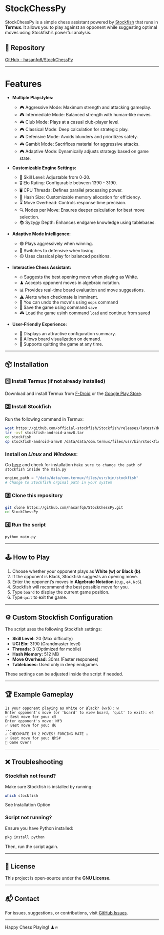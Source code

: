 # StockChessPy

StockChessPy is a simple chess assistant powered by [Stockfish](https://stockfishchess.org/) that runs in **Termux**. It allows you to play against an opponent while suggesting optimal moves using Stockfish’s powerful analysis.

## 🔗 Repository
[GitHub - hasanfq6/StockChessPy](https://github.com/hasanfq6/StockChessPy)

---
# Features 

- **Multiple Playstyles:**
  - 🎮 Aggressive Mode: Maximum strength and attacking gameplay.
  - 🎮 Intermediate Mode: Balanced strength with human-like moves.
  - 🎮 Club Mode: Plays at a casual club-player level.
  - 🎮 Classical Mode: Deep calculation for strategic play.
  - 🎮 Defensive Mode: Avoids blunders and prioritizes safety.
  - 🎮 Gambit Mode: Sacrifices material for aggressive attacks.
  - 🎮 Adaptive Mode: Dynamically adjusts strategy based on game state.

- **Customizable Engine Settings:**
  - 🧠 Skill Level: Adjustable from 0-20.
  - 🎖️ Elo Rating: Configurable between 1390 - 3190.
  - 🖥️ CPU Threads: Defines parallel processing power.
  - 💾 Hash Size: Customizable memory allocation for efficiency.
  - ⏳ Move Overhead: Controls response time precision.
  - 🔍 Nodes per Move: Ensures deeper calculation for best move selection.
  - 📚 Syzygy Depth: Enhances endgame knowledge using tablebases.

- **Adaptive Mode Intelligence:**
  - 🟢 Plays aggressively when winning.
  - 🔴 Switches to defensive when losing.
  - 🟡 Uses classical play for balanced positions.

- **Interactive Chess Assistant:**
  - 🔥 Suggests the best opening move when playing as White.
  - ♟️ Accepts opponent moves in algebraic notation.
  - 📊 Provides real-time board evaluation and move suggestions.
  - ⚠️ Alerts when checkmate is imminent.
  - 🔄 You can undo the move's using `oops` command
  - 📁 Save the game using command `save`
  - 🎮 Load the game usinh command `load` and continue from saved

- **User-Friendly Experience:**
  - 🎨 Displays an attractive configuration summary.
  - 📌 Allows board visualization on demand.
  - 🚪 Supports quitting the game at any time.


---

## 📦 Installation

### 1️⃣ Install **Termux** (if not already installed)
Download and install Termux from [F-Droid](https://f-droid.org/packages/com.termux/) or the [Google Play Store](https://play.google.com/store/apps/details?id=com.termux).

### 2️⃣ Install Stockfish  
Run the following command in Termux:

```sh
wget https://github.com/official-stockfish/Stockfish/releases/latest/download/stockfish-android-armv8.tar 
tar -xvf stockfish-android-armv8.tar
cd stockfish
cp stockfish-android-armv8 /data/data/com.termux/files/usr/bin/stockfish

```
### Install on *Linux* and *Windows*:

Go [here](https://stockfishchess.org/download/) and check for installation
`Make sure to change the path of stockfish inside the main.py`

```python
engine_path = "/data/data/com.termux/files/usr/bin/stockfish"
# Change to Stockfish orginal path in your system

```

### 3️⃣ Clone this repository  

```sh
git clone https://github.com/hasanfq6/StockChessPy.git
cd StockChessPy
```

### 4️⃣ Run the script  

```sh
python main.py
```

---

## 🕹️ How to Play
1. Choose whether your opponent plays as **White (w) or Black (b)**.
2. If the opponent is Black, Stockfish suggests an opening move.
3. Enter the opponent’s moves in **Algebraic Notation** (e.g., `e4`, `Nc6`).
4. Stockfish will recommend the best possible move for you.
5. Type `board` to display the current game position.
6. Type `quit` to exit the game.

---

## ⚙️ Custom Stockfish Configuration
The script uses the following Stockfish settings:

- **Skill Level:** 20 (Max difficulty)
- **UCI Elo:** 3190 (Grandmaster level)
- **Threads:** 3 (Optimized for mobile)
- **Hash Memory:** 512 MB
- **Move Overhead:** 30ms (Faster responses)
- **Tablebases:** Used only in deep endgames

These settings can be adjusted inside the script if needed.

---

## 🏆 Example Gameplay
```
Is your opponent playing as White or Black? (w/b): w
Enter opponent's move (or 'board' to view board, 'quit' to exit): e4
✅ Best move for you: c5
Enter opponent's move: Nf3
✅ Best move for you: d6
...
⚠️ CHECKMATE IN 2 MOVES! FORCING MATE ⚠️
✅ Best move for you: Qh5#
🏁 Game Over!
```

---

## ❌ Troubleshooting

### Stockfish not found?
Make sure Stockfish is installed by running:

```sh
which stockfish
```
See Installation Option 

### Script not running?
Ensure you have Python installed:

```sh
pkg install python
```

Then, run the script again.

---

## 📜 License
This project is open-source under the **GNU License**.

---

## 📬 Contact
For issues, suggestions, or contributions, visit [GitHub Issues](https://github.com/hasanfq6/StockChessPy/issues).

---

Happy Chess Playing! ♟️🔥
